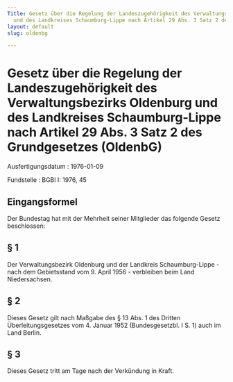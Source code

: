 ```yaml
---
Title: Gesetz über die Regelung der Landeszugehörigkeit des Verwaltungsbezirks Oldenburg
  und des Landkreises Schaumburg-Lippe nach Artikel 29 Abs. 3 Satz 2 des Grundgesetzes
layout: default
slug: oldenbg

---
```


# Gesetz über die Regelung der Landeszugehörigkeit des Verwaltungsbezirks Oldenburg und des Landkreises Schaumburg-Lippe nach Artikel 29 Abs. 3 Satz 2 des Grundgesetzes (OldenbG)

Ausfertigungsdatum
:   1976-01-09

Fundstelle
:   BGBl I: 1976, 45



## Eingangsformel

Der Bundestag hat mit der Mehrheit seiner Mitglieder das folgende
Gesetz beschlossen:


## § 1

Der Verwaltungsbezirk Oldenburg und der Landkreis Schaumburg-Lippe -
nach dem Gebietsstand vom 9. April 1956 - verbleiben beim Land
Niedersachsen.


## § 2

Dieses Gesetz gilt nach Maßgabe des § 13 Abs. 1 des Dritten
Überleitungsgesetzes vom 4. Januar 1952 (Bundesgesetzbl. I S. 1) auch
im Land Berlin.


## § 3

Dieses Gesetz tritt am Tage nach der Verkündung in Kraft.

